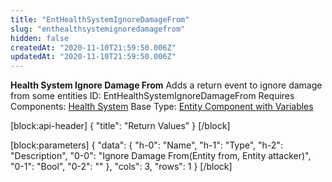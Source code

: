 ```yaml
---
title: "EntHealthSystemIgnoreDamageFrom"
slug: "enthealthsystemignoredamagefrom"
hidden: false
createdAt: "2020-11-10T21:59:50.006Z"
updatedAt: "2020-11-10T21:59:50.006Z"
---
```

**Health System Ignore Damage From**
Adds a return event to ignore damage from some entities
ID: EntHealthSystemIgnoreDamageFrom
Requires Components: [Health System](doc:enthealthsystem)
Base Type: [Entity Component with Variables](doc:componententitywithvariables)

[block:api-header]
{
  "title": "Return Values"
}
[/block]

[block:parameters]
{
  "data": {
    "h-0": "Name",
    "h-1": "Type",
    "h-2": "Description",
    "0-0": "Ignore Damage From(Entity from, Entity attacker)",
    "0-1": "Bool",
    "0-2": ""
  },
  "cols": 3,
  "rows": 1
}
[/block]